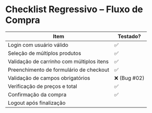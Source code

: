 # Checklist Regressivo – Fluxo de Compra

| Item                                          | Testado? |
|-----------------------------------------------|----------|
| Login com usuário válido                      | ✅       |
| Seleção de múltiplos produtos                 | ✅       |
| Validação de carrinho com múltiplos itens     | ✅       |
| Preenchimento de formulário de checkout       | ✅       |
| Validação de campos obrigatórios              | ❌ (Bug #02) |
| Verificação de preços e total                 | ✅       |
| Confirmação da compra                         | ✅       |
| Logout após finalização    
